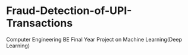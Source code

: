 # Fraud-Detection-of-UPI-Transactions
Computer Engineering BE Final Year Project on Machine Learning(Deep Learning)

